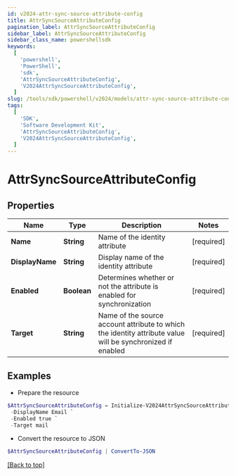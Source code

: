 ```yaml
---
id: v2024-attr-sync-source-attribute-config
title: AttrSyncSourceAttributeConfig
pagination_label: AttrSyncSourceAttributeConfig
sidebar_label: AttrSyncSourceAttributeConfig
sidebar_class_name: powershellsdk
keywords:
  [
    'powershell',
    'PowerShell',
    'sdk',
    'AttrSyncSourceAttributeConfig',
    'V2024AttrSyncSourceAttributeConfig',
  ]
slug: /tools/sdk/powershell/v2024/models/attr-sync-source-attribute-config
tags:
  [
    'SDK',
    'Software Development Kit',
    'AttrSyncSourceAttributeConfig',
    'V2024AttrSyncSourceAttributeConfig',
  ]
---
```


# AttrSyncSourceAttributeConfig

## Properties

| Name | Type | Description | Notes |
| --- | --- | --- | --- |
| **Name** | **String** | Name of the identity attribute | [required] |
| **DisplayName** | **String** | Display name of the identity attribute | [required] |
| **Enabled** | **Boolean** | Determines whether or not the attribute is enabled for synchronization | [required] |
| **Target** | **String** | Name of the source account attribute to which the identity attribute value will be synchronized if enabled | [required] |

## Examples

- Prepare the resource

```powershell
$AttrSyncSourceAttributeConfig = Initialize-V2024AttrSyncSourceAttributeConfig  -Name email `
 -DisplayName Email `
 -Enabled true `
 -Target mail
```

- Convert the resource to JSON

```powershell
$AttrSyncSourceAttributeConfig | ConvertTo-JSON
```

[[Back to top]](#)
